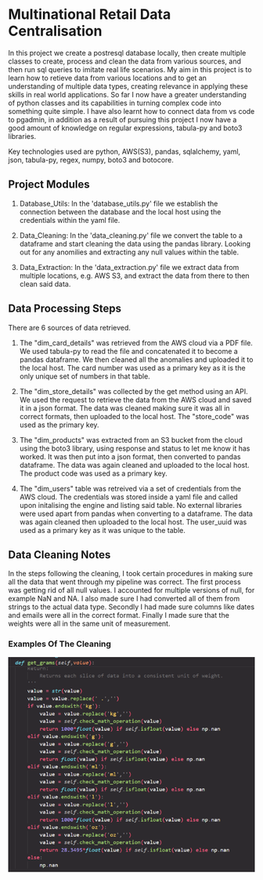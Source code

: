 # Multinational Retail Data Centralisation

In this project we create a postresql database locally, then create multiple classes to create, process and clean the data from various sources, and then run sql queries to imitate real life scenarios. My aim in this project is to learn how to retieve data from various locations and to get an understanding of multiple data types, creating relevance in applying these skills in real world applications.
So far I now have a greater understanding of python classes and its capabilities in turning complex code into something quite simple. I have also learnt how to connect data from vs code to pgadmin, in addition as a result of pursuing this project I now have a good amount of knowledge on regular expressions, tabula-py and boto3 libraries.

Key technologies used are python, AWS(S3), pandas, sqlalchemy, yaml, json, tabula-py, regex, numpy, boto3 and botocore.

## Project Modules

1. Database_Utils: In the 'database_utils.py' file we establish the connection between the database and the local host using the credentials within the yaml file.

2. Data_Cleaning: In the 'data_cleaning.py' file we convert the table to a dataframe and start cleaning the data using the pandas library. Looking out for any anomilies and extracting any null values within the table.

3. Data_Extraction: In the 'data_extraction.py' file we extract data from multiple locations, e.g. AWS S3, and extract the data from there to then clean said data.

## Data Processing Steps

There are 6 sources of data retrieved.

1. The "dim_card_details" was retrieved from the AWS cloud via a PDF file. We used tabula-py to read the file and concatenated it to become a pandas dataframe. We then cleaned all the anomalies and uploaded it to the local host. The card number was used as a primary key as it is the only unique set of numbers in that table.

2. The "dim_store_details" was collected by the get method using an API. We used the request to retrieve the data from the AWS cloud and saved it in a json format. The data was cleaned making sure it was all in correct formats, then uploaded to the local host. The "store_code" was used as the primary key.

3. The "dim_products" was extracted from an S3 bucket from the cloud using the boto3 library, using response and status to let me know it has worked. It was then put into a json format, then converted to pandas dataframe. The data was again cleaned and uploaded to the local host. The product code was used as a primary key.

4. The "dim_users" table was retreived via a set of credentials from the AWS cloud. The credentials was stored inside a yaml file and called upon initalising the engine and listing said table. No external libraries were used apart from pandas when converting to a dataframe. The data was again cleaned then uploaded to the local host. The user_uuid was used as a primary key as it was unique to the table.

## Data Cleaning Notes

In the steps following the cleaning, I took certain procedures in making sure all the data that went through my pipeline was correct. The first process was getting rid of all null values. I accounted for multiple versions of null, for example NaN and NA. I also made sure I had converted all of them from strings to the actual data type. Secondly I had made sure columns like dates and emails were all in the correct format. Finally I made sure that the weights were all in the same unit of measurement.

### Examples Of The Cleaning

![Converting Measurement](images/clean_code.png)
